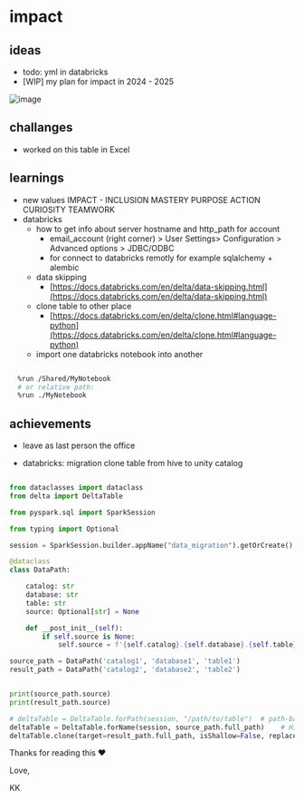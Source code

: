 # impact

## ideas
* todo: yml in databricks
* [WIP] my plan for impact in 2024 - 2025

![image](https://github.com/KuligKamil/kuligkamil.github.io/assets/13277748/81117567-b9d6-4be6-910d-f7af1c1798f8)

## challanges
* worked on this table in Excel

## learnings
* new values IMPACT - INCLUSION MASTERY PURPOSE ACTION CURIOSITY TEAMWORK 
* databricks
  * how to get info about server hostname and http_path for account
    * email_account (right corner) > User Settings> Configuration > Advanced options > JDBC/ODBC
    * for connect to databricks remotly for example sqlalchemy + alembic
  * data skipping
    * [https://docs.databricks.com/en/delta/data-skipping.html](https://docs.databricks.com/en/delta/data-skipping.html)
  * clone table to other place
    * [https://docs.databricks.com/en/delta/clone.html#language-python](https://docs.databricks.com/en/delta/clone.html#language-python)
  * import one databricks notebook into another
        
```bash

  %run /Shared/MyNotebook
  # or relative path:
  %run ./MyNotebook

```
## achievements
* leave as last person the office 

* databricks: migration clone table from hive to unity catalog
 
```python

from dataclasses import dataclass
from delta import DeltaTable

from pyspark.sql import SparkSession

from typing import Optional

session = SparkSession.builder.appName("data_migration").getOrCreate()

@dataclass
class DataPath:

    catalog: str
    database: str
    table: str
    source: Optional[str] = None

    def __post_init__(self):
        if self.source is None:
            self.source = f'{self.catalog}.{self.database}.{self.table}'

source_path = DataPath('catalog1', 'database1', 'table1')
result_path = DataPath('catalog2', 'database2', 'table2')


print(source_path.source)
print(result_path.source)

# deltaTable = DeltaTable.forPath(session, "/path/to/table")  # path-based tables, or
deltaTable = DeltaTable.forName(session, source_path.full_path)    # Hive metastore-based tables
deltaTable.clone(target=result_path.full_path, isShallow=False, replace=False)

```


Thanks for reading this ❤️

Love,

KK
